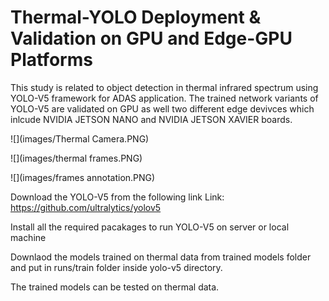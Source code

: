 # Thermal-YOLO Deployment & Validation on GPU and Edge-GPU Platforms

This study is related to object detection in thermal infrared spectrum using YOLO-V5 framework for ADAS application. The trained network variants of YOLO-V5 are validated on GPU as well two different edge devivces which inlcude NVIDIA JETSON NANO and NVIDIA JETSON XAVIER boards.

![](images/Thermal Camera.PNG)

![](images/thermal frames.PNG)

![](images/frames annotation.PNG)

Download the YOLO-V5 from the following link
Link: https://github.com/ultralytics/yolov5

Install all the required pacakages to run YOLO-V5 on server or local machine

Downlaod the models trained on thermal data from trained models folder and put in runs/train folder inside yolo-v5 directory.

The trained models can be tested on thermal data.
